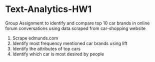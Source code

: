 # Text-Analytics-HW1
Group Assignment to identify and compare top 10 car brands in online forum conversations using data scraped from car-shopping website

1. Scrape edmunds.com
2. Identify most frequency mentioned car brands using lift
3. Identify the attributes of top cars
4. Identify which car is most desired by people
